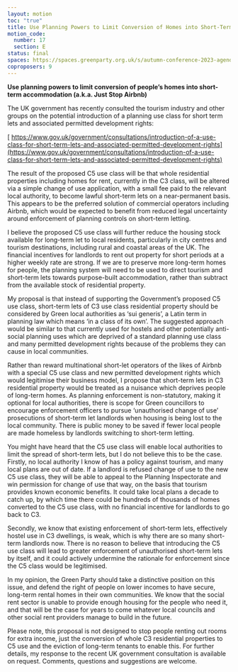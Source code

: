 ```yaml
---
layout: motion
toc: "true"
title: Use Planning Powers to Limit Conversion of Homes into Short-Term Lets
motion_code:
  number: 17
  section: E
status: final
spaces: https://spaces.greenparty.org.uk/s/autumn-conference-2023-agenda-forum/post/post/view?id=10844
coproposers: 9
---
```

**Use planning powers to limit conversion of people’s homes into short-term accommodation (a.k.a. Just Stop Airbnb)**

The UK government has recently consulted the tourism industry and other groups on the potential introduction of a planning use class for short term lets and associated permitted development rights:

[ https://www.gov.uk/government/consultations/introduction-of-a-use-class-for-short-term-lets-and-associated-permitted-development-rights](https://www.gov.uk/government/consultations/introduction-of-a-use-class-for-short-term-lets-and-associated-permitted-development-rights)

The result of the proposed C5 use class will be that whole residential properties including homes for rent, currently in the C3 class, will be altered via a simple change of use application, with a small fee paid to the relevant local authority, to become lawful short-term lets on a near-permanent basis. This appears to be the preferred solution of commercial operators including Airbnb, which would be expected to benefit from reduced legal uncertainty around enforcement of planning controls on short-term letting.

I believe the proposed C5 use class will further reduce the housing stock available for long-term let to local residents, particularly in city centres and tourism destinations, including rural and coastal areas of the UK. The financial incentives for landlords to rent out property for short periods at a higher weekly rate are strong. If we are to preserve more long-term homes for people, the planning system will need to be used to direct tourism and short-term lets towards purpose-built accommodation, rather than subtract from the available stock of residential property.

My proposal is that instead of supporting the Government’s proposed C5 use class, short-term lets of C3 use class residential property should be considered by Green local authorities as ‘sui generis’, a Latin term in planning law which means ‘in a class of its own’. The suggested approach would be similar to that currently used for hostels and other potentially anti-social planning uses which are deprived of a standard planning use class and many permitted development rights because of the problems they can cause in local communities.

Rather than reward multinational short-let operators of the likes of Airbnb with a special C5 use class and new permitted development rights which would legitimise their business model, I propose that short-term lets in C3 residential property would be treated as a nuisance which deprives people of long-term homes. As planning enforcement is non-statutory, making it optional for local authorities, there is scope for Green councillors to encourage enforcement officers to pursue ‘unauthorised change of use’ prosecutions of short-term let landlords when housing is being lost to the local community. There is public money to be saved if fewer local people are made homeless by landlords switching to short-term letting.

You might have heard that the C5 use class will enable local authorities to limit the spread of short-term lets, but I do not believe this to be the case. Firstly, no local authority I know of has a policy against tourism, and many local plans are out of date. If a landlord is refused change of use to the new C5 use class, they will be able to appeal to the Planning Inspectorate and win permission for change of use that way, on the basis that tourism provides known economic benefits. It could take local plans a decade to catch up, by which time there could be hundreds of thousands of homes converted to the C5 use class, with no financial incentive for landlords to go back to C3.

Secondly, we know that existing enforcement of short-term lets, effectively hostel use in C3 dwellings, is weak, which is why there are so many short-term landlords now. There is no reason to believe that introducing the C5 use class will lead to greater enforcement of unauthorised short-term lets by itself, and it could actively undermine the rationale for enforcement since the C5 class would be legitimised.

In my opinion, the Green Party should take a distinctive position on this issue, and defend the right of people on lower incomes to have secure, long-term rental homes in their own communities. We know that the social rent sector is unable to provide enough housing for the people who need it, and that will be the case for years to come whatever local councils and other social rent providers manage to build in the future.

Please note, this proposal is not designed to stop people renting out rooms for extra income, just the conversion of whole C3 residential properties to C5 use and the eviction of long-term tenants to enable this. For further details, my response to the recent UK government consultation is available on request. Comments, questions and suggestions are welcome.